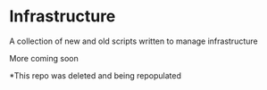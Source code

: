 # Infrastructure
A collection of new and old scripts written to manage infrastructure

More coming soon

*This repo was deleted and being repopulated
